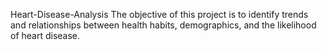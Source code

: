 Heart-Disease-Analysis
The objective of this project is to identify trends and relationships between health habits, demographics, and the likelihood of heart disease.
